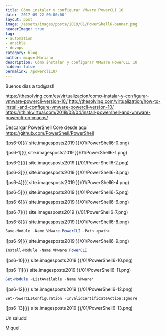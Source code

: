 ```yaml
---
title: Cómo instalar y configurar VMware PowerCLI 10
date: '2017-09-22 00:00:00'
layout: post
image: /assets/images/posts/2019/01/PowerShell6-banner.png
headerImage: true
tag:
- automation
- ansible
- devops
category: blog
author: miquelMariano
description: Cómo instalar y configurar VMware PowerCLI 10
hidden: false
permalink: /powercli10/
---
```


Buenos dias a tod@as!!


https://thesolving.com/es/virtualizacion/como-instalar-y-configurar-vmware-powercli-version-10/
http://thesolving.com/virtualization/how-to-install-and-configure-vmware-powercli-version-10/
https://ithinkvirtual.com/2018/03/04/install-powershell-and-vmware-powercli-on-macos/


Descargar PowerShell Core desde aquí
https://github.com/PowerShell/PowerShell

![ps6-0]({{ site.imagesposts2019 }}/01/PowerShell6-0.png)

![ps6-1]({{ site.imagesposts2019 }}/01/PowerShell6-1.png)

![ps6-2]({{ site.imagesposts2019 }}/01/PowerShell6-2.png)

![ps6-3]({{ site.imagesposts2019 }}/01/PowerShell6-3.png)

![ps6-4]({{ site.imagesposts2019 }}/01/PowerShell6-4.png)

![ps6-5]({{ site.imagesposts2019 }}/01/PowerShell6-5.png)

![ps6-6]({{ site.imagesposts2019 }}/01/PowerShell6-6.png)

![ps6-7]({{ site.imagesposts2019 }}/01/PowerShell6-7.png)

![ps6-8]({{ site.imagesposts2019 }}/01/PowerShell6-8.png)

```powershell
Save-Module -Name VMware.PowerCLI -Path <path>
```

![ps6-9]({{ site.imagesposts2019 }}/01/PowerShell6-9.png)

```powershell
Install-Module -Name VMware.PowerCLI
```

![ps6-10]({{ site.imagesposts2019 }}/01/PowerShell6-10.png)

![ps6-11]({{ site.imagesposts2019 }}/01/PowerShell6-11.png)

```powershell
Get-Module -ListAvailable -Name VMware*
```

![ps6-12]({{ site.imagesposts2019 }}/01/PowerShell6-12.png)

```powershell
Set-PowerCLIConfiguration -InvalidCertificateAction:Ignore
```

![ps6-13]({{ site.imagesposts2019 }}/01/PowerShell6-13.png)






Un saludo!

Miquel.


